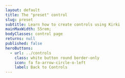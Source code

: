 ```yaml
---
layout: default
title: The "preset" control
slug: preset
subtitle: Learn how to create controls using Kirki
mainMaxWidth: 55rem;
bodyClasses: control page
returns: null
published: false
heroButtons:
  - url: ../controls
    class: white button round border-only
    icon: fa fa-arrow-circle-o-left
    label: Back to Controls
---
```

